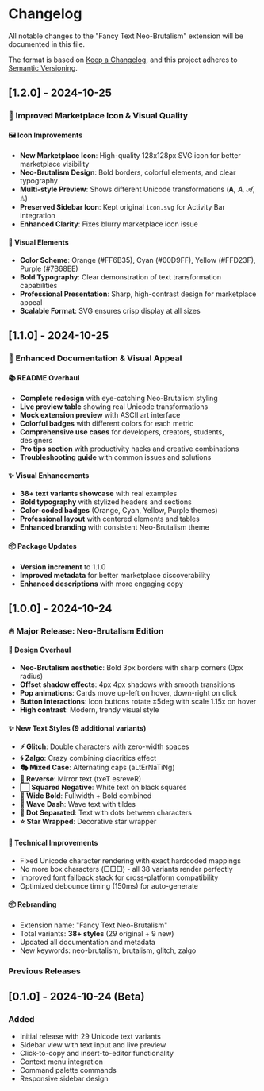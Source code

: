 
# Changelog

All notable changes to the "Fancy Text Neo-Brutalism" extension will be documented in this file.

The format is based on [Keep a Changelog](https://keepachangelog.com/en/1.0.0/),
and this project adheres to [Semantic Versioning](https://semver.org/spec/v2.0.0.html).

## [1.2.0] - 2024-10-25

### 🎨 Improved Marketplace Icon & Visual Quality

#### 🖼️ Icon Improvements
- **New Marketplace Icon**: High-quality 128x128px SVG icon for better marketplace visibility
- **Neo-Brutalism Design**: Bold borders, colorful elements, and clear typography
- **Multi-style Preview**: Shows different Unicode transformations (𝐀, 𝐴, 𝓐, 𝔸)
- **Preserved Sidebar Icon**: Kept original `icon.svg` for Activity Bar integration
- **Enhanced Clarity**: Fixes blurry marketplace icon issue

#### 🎯 Visual Elements
- **Color Scheme**: Orange (#FF6B35), Cyan (#00D9FF), Yellow (#FFD23F), Purple (#7B68EE)
- **Bold Typography**: Clear demonstration of text transformation capabilities
- **Professional Presentation**: Sharp, high-contrast design for marketplace appeal
- **Scalable Format**: SVG ensures crisp display at all sizes

## [1.1.0] - 2024-10-25

### 🎨 Enhanced Documentation & Visual Appeal

#### 📚 README Overhaul
- **Complete redesign** with eye-catching Neo-Brutalism styling
- **Live preview table** showing real Unicode transformations
- **Mock extension preview** with ASCII art interface
- **Colorful badges** with different colors for each metric
- **Comprehensive use cases** for developers, creators, students, designers
- **Pro tips section** with productivity hacks and creative combinations
- **Troubleshooting guide** with common issues and solutions

#### ✨ Visual Enhancements
- **38+ text variants showcase** with real examples
- **Bold typography** with stylized headers and sections
- **Color-coded badges** (Orange, Cyan, Yellow, Purple themes)
- **Professional layout** with centered elements and tables
- **Enhanced branding** with consistent Neo-Brutalism theme

#### 📦 Package Updates
- **Version increment** to 1.1.0
- **Improved metadata** for better marketplace discoverability
- **Enhanced descriptions** with more engaging copy

## [1.0.0] - 2024-10-24

### 🔥 Major Release: Neo-Brutalism Edition

#### 🎨 Design Overhaul
- **Neo-Brutalism aesthetic**: Bold 3px borders with sharp corners (0px radius)
- **Offset shadow effects**: 4px 4px shadows with smooth transitions
- **Pop animations**: Cards move up-left on hover, down-right on click
- **Button interactions**: Icon buttons rotate ±5deg with scale 1.15x on hover
- **High contrast**: Modern, trendy visual style

#### ✨ New Text Styles (9 additional variants)
- **⚡ Glitch**: Double characters with zero-width spaces
- **🌀 Zalgo**: Crazy combining diacritics effect
- **🎭 Mixed Case**: Alternating caps (aLtErNaTiNg)
- **🔁 Reverse**: Mirror text (txeT esreveR)
- **⬜ Squared Negative**: White text on black squares
- **🎪 Wide Bold**: Fullwidth + Bold combined
- **🌊 Wave Dash**: Wave text with tildes
- **📍 Dot Separated**: Text with dots between characters
- **⭐ Star Wrapped**: Decorative star wrapper

#### 🔧 Technical Improvements
- Fixed Unicode character rendering with exact hardcoded mappings
- No more box characters (□□□) - all 38 variants render perfectly
- Improved font fallback stack for cross-platform compatibility
- Optimized debounce timing (150ms) for auto-generate

#### 📦 Rebranding
- Extension name: "Fancy Text Neo-Brutalism"
- Total variants: **38+ styles** (29 original + 9 new)
- Updated all documentation and metadata
- New keywords: neo-brutalism, brutalism, glitch, zalgo

### Previous Releases

## [0.1.0] - 2024-10-24 (Beta)

### Added
- Initial release with 29 Unicode text variants
- Sidebar view with text input and live preview
- Click-to-copy and insert-to-editor functionality
- Context menu integration
- Command palette commands
- Responsive sidebar design
